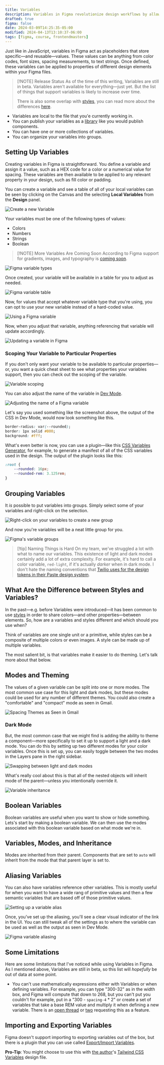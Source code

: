 ```yaml
---
title: Variables
description: Variables in Figma revolutionize design workflows by allowing for the efficient update of multiple elements, ensuring consistency and adaptability across projects.
drafted: true
figma: false
date: 2024-03-09T14:25:35-05:00
modified: 2024-04-13T13:10:37-06:00
tags: [figma, course, frontendmasters]
---
```


Just like in JavaScript, variables in Figma act as placeholders that store specific—and reusable—values. These values can be anything from color codes, font sizes, spacing measurements, to text strings. Once defined, these variables can be applied to properties of different design elements within your Figma files.

> [!NOTE] Release Status
> As of the time of this writing, Variables are still in beta. Variables aren't available for everything—just yet. But the list of things that support variables is likely to increase over time.
>
> There is also some overlap with [styles](styles.md), you can read more about the differences [here](styles-vs-variables.md).

- Variables are local to the file that you'e currently working in.
- You can publish your variables as a [library](libraries.md) like you would publish components.
- You can have one or more collections of variables.
- You can organize your variables into groups.

## Setting Up Variables

Creating variables in Figma is straightforward. You define a variable and assign it a value, such as a HEX code for a color or a numerical value for spacing. These variables are then available to be applied to any relevant property in your design, such as fill color or padding.

You can create a variable and see a table of all of your local variables can be seen by clicking on the Canvas and the selecting **Local Variables** from the **Design** panel.

![Create a new Variable](assets/figma-create-variable.png)

Your variables must be one of the following types of values:

- Colors
- Numbers
- Strings
- Boolean

> [!NOTE] More Variables Are Coming Soon
> According to Figma support for gradients, images, and typography is [coming soon](https://help.figma.com/hc/en-us/articles/4406787442711-Figma-beta-features#Coming_soon).

![Figma variable types](assets/figma-variable-types.png)

Once created, your variable will be available in a table for you to adjust as needed.

![Figma variable table](assets/figma-variable-table.png)

Now, for values that accept whatever variable type that you're using, you can opt to use your new variable instead of a hard-coded value.

![Using a Figma variable](assets/figma-using-a-variable.png)

Now, when you adjust that variable, anything referencing that variable will update accordingly.

![Updating a variable in Figma](assets/figma-update-variable.gif)

### Scoping Your Variable to Particular Properties

If you don't only want your variable to be available to particular properties—or, you want a quick cheat sheet to see what properties your variables support, then you can check out the scoping of the variable.

![Variable scoping](assets/figma-variable-scoping.png)

You can also adjust the name of the variable in [Dev Mode](dev-mode.md).

![Adjusting the name of a Figma variable](assets/figma-variable-property.png)

Let's say you used something like the screenshot above, the output of the CSS in Dev Mode, would now look something like this.

```css
border-radius: var(--rounded);
border: 1px solid #000;
background: #fff;
```

What's even better is now, you can use a plugin—like this [CSS Variables Generator](https://www.figma.com/community/plugin/1271829798610738782), for example, to generate a manifest of all of the CSS variables used in the design. The output of the plugin looks like this:

```css
:root {
	--rounded: 16px;
	--rounded-rem: 3.125rem;
}
```

## Grouping Variables

It _is_ possible to put variables into groups. Simply select some of your variables and right-click on the selection.

![Right-click on your variables to create a new group](assets/figma-create-new-variable-group.png)

And now you're variables will be a neat little group for you.

![Figma's variable groups](assets/figma-variable-groups.png)

> [!tip] Naming Things is Hard
> On my team, we've struggled a lot with what to name our variables. This existence of light and dark modes certainly add a lot of extra complexity. For example, it's hard to call a color variable, `red-light`, if it's actually _darker_ when in dark mode. I don't hate the naming conventions that [Twilio uses for the design tokens in their Paste design system](https://paste.twilio.design/tokens/list).

## What Are the Difference between Styles and Variables?

In the past—e.g. before Variables were introduced—it has been common to use [styles](styles.md) in order to share colors—and other properties—between elements. So, how are a variables and styles different and which should you use when?

Think of variables are one single unit or a primitive, while styles can be a composite of multiple colors or even images. A style can be made up of multiple variables.

The most salient bit, is that variables make it easier to do theming. Let's talk more about that below.

## Modes and Theming

The values of a given variable can be split into one or more modes. The most common use case for this light and dark modes, but these modes could be used for any number of different themes. You could also create a "comfortable" and "compact" mode as seen in Gmail.

![Spacing Themes as Seen in Gmail](assets/figma-gmail-spacing-themes.png)

### Dark Mode

But, the most common case that we might find is adding the ability to theme a component—more specifically to set it up to support a light and a dark mode. You can do this by setting up two different modes for your color variables. Once this is set up, you can easily toggle between the two modes in the Layers pane in the right sidebar.

![Swapping between light and dark modes](assets/figma-switching-variable-modes.gif)

What's really cool about this is that all of the nested objects will inherit mode of the parent—unless you intentionally override it.

![Variable inheritance](assets/figma-variable-inheritance.gif)

## Boolean Variables

Boolean variables are useful when you want to show or hide something. Lets's start by making a boolean variable. We can then use the modes associated with this boolean variable based on what mode we're in.

## Variables, Modes, and Inheritance

Modes are inherited from their parent. Components that are set to `auto` will inherit from the mode that that parent layer is set to.

## Aliasing Variables

You can also have variables reference other variables. This is mostly useful for when you want to have a wide rang of primitive values and then a few semantic variables that are based off of those primitive values.

![Setting up a variable alias](assets/figma-set-up-a-variable-alias.png)

Once, you've set up the aliasing, you'll see a clear visual indicator of the link in the UI. You can still tweak all of the settings as to where the variable can be used as well as the output as seen in Dev Mode.

![Figma variable aliasing](assets/figma-variable-aliasing.png)

## Some Limitations

Here are some limitations that I've noticed while using Variables in Figma. As I mentioned above, Variables are still in beta, so this list will _hopefully_ be out of data at some point.

- You can't use mathematically expressions either with Variables or when defining variables. For example, you can type "300-32" as in the width box, and Figma will compute that down to 268, but you can't put you couldn't for example, put in a "300 - `spacing-4` \* 2" or create a set of variables that take a base REM value and multiply it when defining a new variable. There is an [open thread](https://forum.figma.com/t/using-expression-as-a-variables-value/45743) or [two](https://forum.figma.com/t/using-expression-as-a-variables-value/45743) requesting this as a feature.

## Importing and Exporting Variables

Figma doesn't support importing to exporting variables out of the box, but there is a plugin that you can use called [Export/Import Variables](https://www.figma.com/community/plugin/1256972111705530093/export-import-variables).

**Pro-Tip**: You might choose to use this with [the author](https://www.figma.com/@honzatmn)'s [Tailwind CSS Variables](https://www.figma.com/community/file/1255212493834031845) design file.

